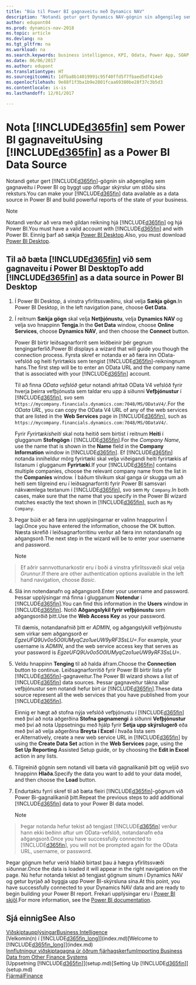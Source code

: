 ```yaml
---
title: "Búa til Power BI gagnaveitu með Dynamics NAV"
description: "Notandi getur gert Dynamics NAV-gögnin sín aðgengileg sem gagnaveitu í Power BI og byggt upp öflugar skýrslur um stöðu síns reksturs."
author: edupont04
ms.prod: dynamics-nav-2018
ms.topic: article
ms.devlang: na
ms.tgt_pltfrm: na
ms.workload: na
ms.search.keywords: business intelligence, KPI, Odata, Power App, SOAP, analysis
ms.date: 06/06/2017
ms.author: edupont
ms.translationtype: HT
ms.sourcegitcommit: 1dfba8b14019991c95f40ffd5f7fbaed5df414eb
ms.openlocfilehash: 9e88f1f3ba1b9e2801fcaa69380be28f37c3b5d3
ms.contentlocale: is-is
ms.lasthandoff: 12/01/2017

---
```

# <a name="using-included365finincludesd365finmdmd-as-a-power-bi-data-source"></a><span data-ttu-id="3d734-103">Nota [!INCLUDE[d365fin](includes/d365fin_md.md)] sem Power BI gagnaveitu</span><span class="sxs-lookup"><span data-stu-id="3d734-103">Using [!INCLUDE[d365fin](includes/d365fin_md.md)] as a Power BI Data Source</span></span>
<span data-ttu-id="3d734-104">Notandi getur gert [!INCLUDE[d365fin](includes/d365fin_md.md)]-gögnin sín aðgengileg sem gagnaveitu í Power BI og byggt upp öflugar skýrslur um stöðu síns reksturs.</span><span class="sxs-lookup"><span data-stu-id="3d734-104">You can make your [!INCLUDE[d365fin](includes/d365fin_md.md)] data available as a data source in Power BI and build powerful reports of the state of your business.</span></span>  

> [!NOTE]  
>   <span data-ttu-id="3d734-105">Notandi verður að vera með gildan reikning hjá [!INCLUDE[d365fin](includes/d365fin_md.md)] og hjá Power BI.</span><span class="sxs-lookup"><span data-stu-id="3d734-105">You must have a valid account with [!INCLUDE[d365fin](includes/d365fin_md.md)] and with Power BI.</span></span> <span data-ttu-id="3d734-106">Einnig þarf að sækja [Power BI Desktop](https://powerbi.microsoft.com/en-us/desktop/).</span><span class="sxs-lookup"><span data-stu-id="3d734-106">Also, you must download [Power BI Desktop](https://powerbi.microsoft.com/en-us/desktop/).</span></span>  

## <a name="to-add-included365finincludesd365finmdmd-as-a-data-source-in-power-bi-desktop"></a><span data-ttu-id="3d734-107">Til að bæta [!INCLUDE[d365fin](includes/d365fin_md.md)] við sem gagnaveitu í Power BI Desktop</span><span class="sxs-lookup"><span data-stu-id="3d734-107">To add [!INCLUDE[d365fin](includes/d365fin_md.md)] as a data source in Power BI Desktop</span></span>
1. <span data-ttu-id="3d734-108">Í Power BI Desktop, á vinstra yfirlitssvæðinu, skal velja **Sækja gögn**.</span><span class="sxs-lookup"><span data-stu-id="3d734-108">In Power BI Desktop, in the left navigation pane, choose **Get Data**.</span></span>
2. <span data-ttu-id="3d734-109">Í reitnum **Sækja gögn** skal velja **Netþjónustu**, velja **Dynamics NAV** og velja svo hnappinn **Tengja**.</span><span class="sxs-lookup"><span data-stu-id="3d734-109">In the **Get Data** window, choose **Online Services**, choose **Dynamics NAV**, and then choose the **Connect** button.</span></span>

   <span data-ttu-id="3d734-110">Power BI birtir leiðsagnarforrit sem leiðbeinir þér gegnum tengingarferlið.</span><span class="sxs-lookup"><span data-stu-id="3d734-110">Power BI displays a wizard that will guide you though the connection process.</span></span> <span data-ttu-id="3d734-111">Fyrsta skref er notanda er að færa inn OData-vefslóð og heiti fyrirtækis sem tengist [!INCLUDE[d365fin](includes/d365fin_md.md)]-reikningnum hans.</span><span class="sxs-lookup"><span data-stu-id="3d734-111">The first step will be to enter an OData URL and the company name that is associated with your [!INCLUDE[d365fin](includes/d365fin_md.md)] account.</span></span>  

   <span data-ttu-id="3d734-112">Til að finna *OData vefslóð* getur notandi afritað OData V4 vefslóð fyrir hverja þeirra vefþjónusta sem taldar eru upp á síðunni **Vefþjónustur** í [!INCLUDE[d365fin](includes/d365fin_md.md)], svo sem `https://mycompany.financials.dynamics.com:7048/MS/ODataV4/`.</span><span class="sxs-lookup"><span data-stu-id="3d734-112">For the *OData URL*, you can copy the OData V4 URL of any of the web services that are listed in the **Web Services** page in [!INCLUDE[d365fin](includes/d365fin_md.md)], such as `https://mycompany.financials.dynamics.com:7048/MS/ODataV4/`.</span></span>  

   <span data-ttu-id="3d734-113">Fyrir *Fyrirtækisheiti* skal nota heitið sem birtist í reitnum **Heiti** í glugganum **Stofngögn** í [!INCLUDE[d365fin](includes/d365fin_md.md)].</span><span class="sxs-lookup"><span data-stu-id="3d734-113">For the *Company Name*, use the name that is shown in the **Name** field in the **Company Information** window in [!INCLUDE[d365fin](includes/d365fin_md.md)].</span></span> <span data-ttu-id="3d734-114">Ef [!INCLUDE[d365fin](includes/d365fin_md.md)] notanda inniheldur mörg fyrirtæki skal velja viðeigandi heiti fyrirtækis af listanum í glugganum **Fyrirtæki**.</span><span class="sxs-lookup"><span data-stu-id="3d734-114">If your [!INCLUDE[d365fin](includes/d365fin_md.md)] contains multiple companies, choose the relevant company name from the list in the **Companies** window.</span></span> <span data-ttu-id="3d734-115">Í báðum tilvikum skal ganga úr skugga um að heiti sem tilgreind eru í leiðsagnarforriti fyrir Power BI samsvari nákvæmlega textanum í [!INCLUDE[d365fin](includes/d365fin_md.md)], svo sem `My Company`.</span><span class="sxs-lookup"><span data-stu-id="3d734-115">In both cases, make sure that the name that you specify in the Power BI wizard matches exactly the text shown in [!INCLUDE[d365fin](includes/d365fin_md.md)], such as `My Company`.</span></span>
3. <span data-ttu-id="3d734-116">Þegar búið er að færa inn upplýsingarnar er valinn hnappurinn Í lagi.</span><span class="sxs-lookup"><span data-stu-id="3d734-116">Once you have entered the information, choose the OK button.</span></span> <span data-ttu-id="3d734-117">Næsta skrefið í leiðsagnarforritinu verður að færa inn notandanafn og aðgangsorð.</span><span class="sxs-lookup"><span data-stu-id="3d734-117">The next step in the wizard will be to enter your username and password.</span></span>

   > [!NOTE]  
>    <span data-ttu-id="3d734-118">Ef aðrir sannvottunarkostir eru í boði á vinstra yfirlitssvæði skal velja *Grunnur*.</span><span class="sxs-lookup"><span data-stu-id="3d734-118">If there are other authentication options available in the left hand navigation, choose *Basic*.</span></span>
4. <span data-ttu-id="3d734-119">Slá inn notendanafn og aðgangsorð.</span><span class="sxs-lookup"><span data-stu-id="3d734-119">Enter your username and password.</span></span> <span data-ttu-id="3d734-120">Þessar upplýsingar má finna í glugganum **Notendur** í [!INCLUDE[d365fin](includes/d365fin_md.md)].</span><span class="sxs-lookup"><span data-stu-id="3d734-120">You can find this information in the **Users** window in [!INCLUDE[d365fin](includes/d365fin_md.md)].</span></span> <span data-ttu-id="3d734-121">Notið **Aðgangslykil fyrir vefþjónustu** sem aðgangsorðið þitt.</span><span class="sxs-lookup"><span data-stu-id="3d734-121">Use the **Web Access Key** as your password.</span></span>

   <span data-ttu-id="3d734-122">Til dæmis, notandanafnið þitt er *ADMIN*, og aðgangslykill vefþjónustu sem virkar sem aðgangsorð er *EgzeUFQ9Uv0o5O0lUMyqCzo1ueUW9yRF3SsLU=*.</span><span class="sxs-lookup"><span data-stu-id="3d734-122">For example, your username is *ADMIN*, and the web service access key that serves as your password is *EgzeUFQ9Uv0o5O0lUMyqCzo1ueUW9yRF3SsLU=*.</span></span>
5. <span data-ttu-id="3d734-123">Veldu hnappinn **Tenging** til að halda áfram.</span><span class="sxs-lookup"><span data-stu-id="3d734-123">Choose the **Connection** button to continue.</span></span> <span data-ttu-id="3d734-124">Leiðsagnarforritið fyrir Power BI birtir lista yfir [!INCLUDE[d365fin](includes/d365fin_md.md)]-gagnaveitur.</span><span class="sxs-lookup"><span data-stu-id="3d734-124">The Power BI wizard shows a list of [!INCLUDE[d365fin](includes/d365fin_md.md)] data sources.</span></span> <span data-ttu-id="3d734-125">Þessar gagnaveitur tákna allar vefþjónustur sem notandi hefur birt úr [!INCLUDE[d365fin](includes/d365fin_md.md)].</span><span class="sxs-lookup"><span data-stu-id="3d734-125">These data source represent all the web services that you have published from your [!INCLUDE[d365fin](includes/d365fin_md.md)].</span></span>

   <span data-ttu-id="3d734-126">Einnig er hægt að stofna nýja vefslóð vefþjónustu í [!INCLUDE[d365fin](includes/d365fin_md.md)] með því að nota aðgerðina **Stofna gagnamengi** á síðunni **Vefþjónustur** með því að nota Uppsetningu með hjálp fyrir **Setja upp skýrslugerð** eða með því að velja aðgerðina **Breyta í Excel** í hvaða lista sem er.</span><span class="sxs-lookup"><span data-stu-id="3d734-126">Alternatively, create a new web service URL in [!INCLUDE[d365fin](includes/d365fin_md.md)] by using the **Create Data Set** action in the **Web Services** page, using the **Set Up Reporting** Assisted Setup guide, or by choosing the **Edit in Excel** action in any lists.</span></span>

6. <span data-ttu-id="3d734-127">Tilgreinið gögnin sem notandi vill bæta við gagnalíkanið þitt og veljið svo hnappinn **Hlaða**.</span><span class="sxs-lookup"><span data-stu-id="3d734-127">Specify the data you want to add to your data model, and then choose the **Load** button.</span></span>
7. <span data-ttu-id="3d734-128">Endurtaktu fyrri skref til að bæta fleiri [!INCLUDE[d365fin](includes/d365fin_md.md)]-gögnum við Power Bi-gagnalíkanið þitt.</span><span class="sxs-lookup"><span data-stu-id="3d734-128">Repeat the previous steps to add additional [!INCLUDE[d365fin](includes/d365fin_md.md)] data to your Power BI data model.</span></span>

   > [!NOTE]  
>    <span data-ttu-id="3d734-129">Þegar notanda hefur tekist að tengjast [!INCLUDE[d365fin](includes/d365fin_md.md)] verður hann ekki beðinn aftur um OData-vefslóð, notandanafn eða aðgangsorð.</span><span class="sxs-lookup"><span data-stu-id="3d734-129">Once you have successfully connected to [!INCLUDE[d365fin](includes/d365fin_md.md)], you will not be prompted again for the OData URL, username, or password.</span></span>

<span data-ttu-id="3d734-130">Þegar gögnum hefur verið hlaðið birtast þau á hægra yfirlitssvæði síðunnar.</span><span class="sxs-lookup"><span data-stu-id="3d734-130">Once the data is loaded it will appear in the right navigation on the page.</span></span> <span data-ttu-id="3d734-131">Nú hefur notanda tekist að tengjast gögnum sínum í Dynamics NAV og getur byrjað að byggja upp Power BI-skýrsluna sína.</span><span class="sxs-lookup"><span data-stu-id="3d734-131">At this point, you have successfully connected to your Dynamics NAV data and are ready to begin building your Power BI report.</span></span> <span data-ttu-id="3d734-132">Frekari upplýsingar eru í [Power BI skjöl](https://powerbi.microsoft.com/documentation/powerbi-landing-page/).</span><span class="sxs-lookup"><span data-stu-id="3d734-132">For more information, see the [Power BI documentation](https://powerbi.microsoft.com/documentation/powerbi-landing-page/).</span></span>

## <a name="see-also"></a><span data-ttu-id="3d734-133">Sjá einnig</span><span class="sxs-lookup"><span data-stu-id="3d734-133">See Also</span></span>
[<span data-ttu-id="3d734-134">Viðskiptaupplýsingar</span><span class="sxs-lookup"><span data-stu-id="3d734-134">Business Intelligence</span></span>](bi.md)  
<span data-ttu-id="3d734-135">[Velkomin(n) í [!INCLUDE[d365fin_long](includes/d365fin_long_md.md)]](index.md)</span><span class="sxs-lookup"><span data-stu-id="3d734-135">[Welcome to [!INCLUDE[d365fin_long](includes/d365fin_long_md.md)]](index.md)</span></span>  
[<span data-ttu-id="3d734-136">Innflutningur viðskiptagagna úr öðrum fjárhagskerfum</span><span class="sxs-lookup"><span data-stu-id="3d734-136">Importing Business Data from Other Finance Systems</span></span>](upload-data.md)  
<span data-ttu-id="3d734-137">[Uppsetning [!INCLUDE[d365fin](includes/d365fin_md.md)]](setup.md)</span><span class="sxs-lookup"><span data-stu-id="3d734-137">[Setting Up [!INCLUDE[d365fin](includes/d365fin_md.md)]](setup.md)</span></span>  
[<span data-ttu-id="3d734-138">Fjármál</span><span class="sxs-lookup"><span data-stu-id="3d734-138">Finance</span></span>](finance.md)  

